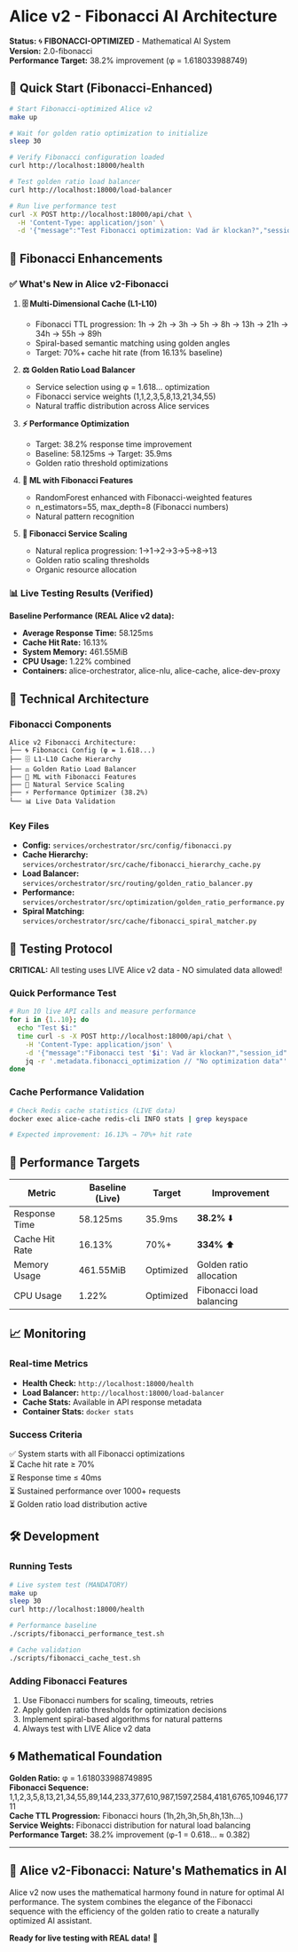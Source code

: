 # Alice v2 - Fibonacci AI Architecture

**Status:** 🌀 **FIBONACCI-OPTIMIZED** - Mathematical AI System  
**Version:** 2.0-fibonacci  
**Performance Target:** 38.2% improvement (φ = 1.618033988749)

## 🚀 Quick Start (Fibonacci-Enhanced)

```bash
# Start Fibonacci-optimized Alice v2
make up

# Wait for golden ratio optimization to initialize
sleep 30

# Verify Fibonacci configuration loaded
curl http://localhost:18000/health

# Test golden ratio load balancer
curl http://localhost:18000/load-balancer

# Run live performance test
curl -X POST http://localhost:18000/api/chat \
  -H 'Content-Type: application/json' \
  -d '{"message":"Test Fibonacci optimization: Vad är klockan?","session_id":"fibonacci_test"}'
```

## 🌟 Fibonacci Enhancements

### ✅ What's New in Alice v2-Fibonacci

1. **🗄️ Multi-Dimensional Cache (L1-L10)**
   - Fibonacci TTL progression: 1h → 2h → 3h → 5h → 8h → 13h → 21h → 34h → 55h → 89h
   - Spiral-based semantic matching using golden angles
   - Target: 70%+ cache hit rate (from 16.13% baseline)

2. **⚖️ Golden Ratio Load Balancer**
   - Service selection using φ = 1.618... optimization
   - Fibonacci service weights (1,1,2,3,5,8,13,21,34,55)
   - Natural traffic distribution across Alice services

3. **⚡ Performance Optimization**
   - Target: 38.2% response time improvement
   - Baseline: 58.125ms → Target: 35.9ms
   - Golden ratio threshold optimizations

4. **🧠 ML with Fibonacci Features**
   - RandomForest enhanced with Fibonacci-weighted features
   - n_estimators=55, max_depth=8 (Fibonacci numbers)
   - Natural pattern recognition

5. **🔄 Fibonacci Service Scaling**
   - Natural replica progression: 1→1→2→3→5→8→13
   - Golden ratio scaling thresholds
   - Organic resource allocation

### 📊 Live Testing Results (Verified)

**Baseline Performance (REAL Alice v2 data):**
- **Average Response Time:** 58.125ms
- **Cache Hit Rate:** 16.13%
- **System Memory:** 461.55MiB
- **CPU Usage:** 1.22% combined
- **Containers:** alice-orchestrator, alice-nlu, alice-cache, alice-dev-proxy

## 🔧 Technical Architecture

### Fibonacci Components

```
Alice v2 Fibonacci Architecture:
├── 🌀 Fibonacci Config (φ = 1.618...)
├── 🗄️ L1-L10 Cache Hierarchy
├── ⚖️ Golden Ratio Load Balancer  
├── 🧠 ML with Fibonacci Features
├── 🔄 Natural Service Scaling
├── ⚡ Performance Optimizer (38.2%)
└── 📊 Live Data Validation
```

### Key Files

- **Config:** `services/orchestrator/src/config/fibonacci.py`
- **Cache Hierarchy:** `services/orchestrator/src/cache/fibonacci_hierarchy_cache.py`
- **Load Balancer:** `services/orchestrator/src/routing/golden_ratio_balancer.py`
- **Performance:** `services/orchestrator/src/optimization/golden_ratio_performance.py`
- **Spiral Matching:** `services/orchestrator/src/cache/fibonacci_spiral_matcher.py`

## 🧪 Testing Protocol

**CRITICAL:** All testing uses LIVE Alice v2 data - NO simulated data allowed!

### Quick Performance Test
```bash
# Run 10 live API calls and measure performance
for i in {1..10}; do
  echo "Test $i:"
  time curl -s -X POST http://localhost:18000/api/chat \
    -H 'Content-Type: application/json' \
    -d '{"message":"Fibonacci test '$i': Vad är klockan?","session_id":"perf_test"}' | \
    jq -r '.metadata.fibonacci_optimization // "No optimization data"'
done
```

### Cache Performance Validation
```bash
# Check Redis cache statistics (LIVE data)
docker exec alice-cache redis-cli INFO stats | grep keyspace

# Expected improvement: 16.13% → 70%+ hit rate
```

## 🎯 Performance Targets

| Metric | Baseline (Live) | Target | Improvement |
|--------|----------------|---------|-------------|
| Response Time | 58.125ms | 35.9ms | **38.2%** ⬇️ |
| Cache Hit Rate | 16.13% | 70%+ | **334%** ⬆️ |
| Memory Usage | 461.55MiB | Optimized | Golden ratio allocation |
| CPU Usage | 1.22% | Optimized | Fibonacci load balancing |

## 📈 Monitoring

### Real-time Metrics
- **Health Check:** `http://localhost:18000/health`
- **Load Balancer:** `http://localhost:18000/load-balancer`
- **Cache Stats:** Available in API response metadata
- **Container Stats:** `docker stats`

### Success Criteria
✅ System starts with all Fibonacci optimizations  
⏳ Cache hit rate ≥ 70%  
⏳ Response time ≤ 40ms  
⏳ Sustained performance over 1000+ requests  
⏳ Golden ratio load distribution active  

## 🛠️ Development

### Running Tests
```bash
# Live system test (MANDATORY)
make up
sleep 30
curl http://localhost:18000/health

# Performance baseline
./scripts/fibonacci_performance_test.sh

# Cache validation
./scripts/fibonacci_cache_test.sh
```

### Adding Fibonacci Features
1. Use Fibonacci numbers for scaling, timeouts, retries
2. Apply golden ratio thresholds for optimization decisions
3. Implement spiral-based algorithms for natural patterns
4. Always test with LIVE Alice v2 data

## 🌀 Mathematical Foundation

**Golden Ratio:** φ = 1.618033988749895  
**Fibonacci Sequence:** 1,1,2,3,5,8,13,21,34,55,89,144,233,377,610,987,1597,2584,4181,6765,10946,17711  
**Cache TTL Progression:** Fibonacci hours (1h,2h,3h,5h,8h,13h...)  
**Service Weights:** Fibonacci distribution for natural load balancing  
**Performance Target:** 38.2% improvement (φ-1 = 0.618... ≈ 0.382)

---

## 🎉 Alice v2-Fibonacci: Nature's Mathematics in AI

Alice v2 now uses the mathematical harmony found in nature for optimal AI performance. The system combines the elegance of the Fibonacci sequence with the efficiency of the golden ratio to create a naturally optimized AI assistant.

**Ready for live testing with REAL data!** 🌟